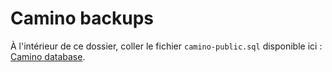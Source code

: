 # Camino backups

À l'intérieur de ce dossier, coller le fichier `camino-public.sql` disponible ici : [Camino database](https://github.com/MTES-MCT/camino-database).
